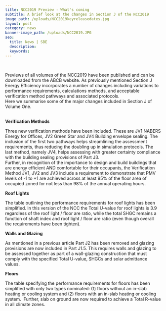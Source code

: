 ```yaml
---
title: NCC2019 Preview - What's coming
subtitle: A brief look at the changes in Section J of the NCC2019
image_path: /uploads/NCC2019keyreleasedates.jpg
layout: post
category: news
banner-image_path: /uploads/NCC2019.JPG
seo:
  title: News | SBE
  description:
  keywords:
---
```


&nbsp;

Previews of all volumes of the NCC2019 have been published and can be downloaded from the ABCB website. As previously mentioned Section J Energy Efficiency incorporates a number of changes including variations to performance requirements, calculations methods, and acceptable verification method pathways and associated protocols.<br>Here we summarise some of the major changes included in Section J of Volume One.

<br>**Verification Methods**

Three new verification methods have been included. These are JV1 NABERS Energy for Offices, JV2 Green Star and JV4 Building envelope sealing. The inclusion of the first two pathways helps streamlining the assessment requirements, thus reducing the doubling up in simulation protocols. The last method, namely JV4, helps assessing with greater certainty compliance with the building sealing provisions of Part J3.<br>Further, in recognition of the importance to design and build buildings that are energy efficient AND comfortable for their occupants, the Verification Method JV1, JV2 and JV3 include a requirement to demonstrate that PMV levels of -1 to +1 are achieved across at least 95% of the floor area of occupied zoned for not less than 98% of the annual operating hours.

**Roof Lights**

The table outlining the performance requirements for roof lights has been simplified. In this version of the NCC the Total U-value for roof lights is 3.9 regardless of the roof light / floor are ratio, while the total SHGC remains a function of shaft index and roof light / floor are ratio (even though overall the requirements have been tighten).

**Walls and Glazing**

As mentioned in a previous article Part J2 has been removed and glazing provisions are now included in Part J1.5. This requires walls and glazing to be assessed together as part of a wall-glazing construction that must comply with the specified Total U-value, SHGCs and solar admittance values.

**Floors**

The table specifying the performance requirements for floors has been simplified with only two types nominated: (1) floors without an in-slab heating or cooling system and (2) floors with an in-slab heating or cooling system. &nbsp;Further, slab on ground are now required to achieve a Total R-value in all climate zones.<br>&nbsp;